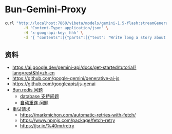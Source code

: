 # Bun-Gemini-Proxy

```bash
curl "http://localhost:7860/v1beta/models/gemini-1.5-flash:streamGenerateContent?alt=sse" \
        -H 'Content-Type: application/json' \
        -H 'x-goog-api-key: hhh' \
        -d '{ "contents":[{"parts":[{"text": "Write long a story about a magic backpack."}]}]}'
```

## 资料

- https://ai.google.dev/gemini-api/docs/get-started/tutorial?lang=rest&hl=zh-cn
- https://github.com/google-gemini/generative-ai-js
- https://github.com/googleapis/js-genai
- [Bun.redis 问题](https://github.com/oven-sh/bun/issues?q=label%3Aredis%20state%3Aopen)
  - [database 支持问题](https://github.com/oven-sh/bun/issues/19126)
  - [自动重连 问题](https://github.com/oven-sh/bun/issues/19131)
- 重试请求
  - https://markmichon.com/automatic-retries-with-fetch/
  - https://www.npmjs.com/package/fetch-retry
  - https://jsr.io/%40mr/retry